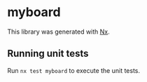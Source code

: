 # myboard

This library was generated with [Nx](https://nx.dev).

## Running unit tests

Run `nx test myboard` to execute the unit tests.
